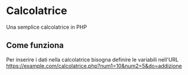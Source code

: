 # Calcolatrice
Una semplice calcolatrice in PHP

## Come funziona
Per inserire i dati nella calcolatrice bisogna definire le variabili nell'URL
https://example.com/calcolatrice.php?num1=10&num2=5&do=addizione

